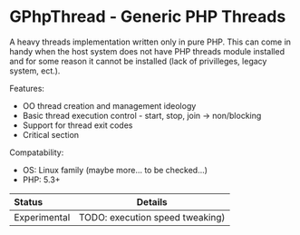 GPhpThread - Generic PHP Threads
================================

A heavy threads implementation written only in pure PHP. This can come
in handy when the host system does not have PHP threads module installed
and for some reason it cannot be installed (lack of privilleges, legacy
system, ect.).

Features:

* OO thread creation and management ideology
* Basic thread execution control - start, stop, join -> non/blocking
* Support for thread exit codes
* Critical section

Compatability:

* OS: Linux family (maybe more... to be checked...)
* PHP: 5.3+

|Status|Details|
|:-----|:------------------------------------------------------------------------:|
|Experimental|TODO: execution speed tweaking)|
